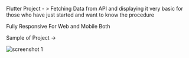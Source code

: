 Flutter Project - > Fetching Data from API and displaying it very basic for those who have just started and want to know the procedure 

Fully Responsive For Web and Mobile Both

Sample of Project ->


![screenshot 1](https://user-images.githubusercontent.com/88980729/188313861-9c4e2a2d-6bcd-411d-99a6-ac2db2b564b3.png)

